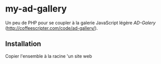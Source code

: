 my-ad-gallery
=============

Un peu de PHP pour se coupler à la galerie JavaScript légère _AD-Galery_ (http://coffeescripter.com/code/ad-gallery/).


Installation
------------
Copier l'ensemble à la racine 'un site web

